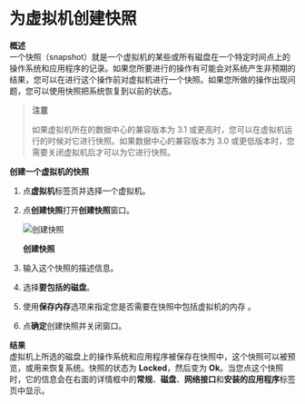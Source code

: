 # 为虚拟机创建快照

**概述**<br/>
一个快照（snapshot）就是一个虚拟机的某些或所有磁盘在一个特定时间点上的操作系统和应用程序的记录。如果您所要进行的操作有可能会对系统产生非预期的结果，您可以在进行这个操作前对虚拟机进行一个快照。如果您所做的操作出现问题，您可以使用快照把系统恢复到以前的状态。


> **注意**
>
> 如果虚拟机所在的数据中心的兼容版本为 3.1 或更高时，您可以在虚拟机运行的时候对它进行快照。如果数据中心的兼容版本为 3.0 或更低版本时，您需要关闭虚拟机后才可以为它进行快照。


**创建一个虚拟机的快照**

1. 点**虚拟机**标签页并选择一个虚拟机。

2. 点**创建快照**打开**创建快照**窗口。

   ![创建快照](../images/vm_create_snapshot.png)

   **创建快照**

3. 输入这个快照的描述信息。

4. 选择**要包括的磁盘**。

5. 使用**保存内存**选项来指定您是否需要在快照中包括虚拟机的内存 。

6. 点**确定**创建快照并关闭窗口。


**结果**<br/>
虚拟机上所选的磁盘上的操作系统和应用程序被保存在快照中，这个快照可以被预览，或用来恢复系统。快照的状态为 **Locked**，然后变为 **Ok**。当您点这个快照时，它的信息会在右面的详情框中的**常规**、**磁盘**、**网络接口**和**安装的应用程序**标签页中显示。
